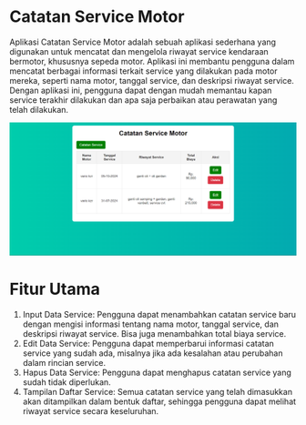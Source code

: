 # Catatan Service Motor

Aplikasi Catatan Service Motor adalah sebuah aplikasi sederhana yang digunakan untuk mencatat dan mengelola riwayat service kendaraan bermotor, khususnya sepeda motor. Aplikasi ini membantu pengguna dalam mencatat berbagai informasi terkait service yang dilakukan pada motor mereka, seperti nama motor, tanggal service, dan deskripsi riwayat service. Dengan aplikasi ini, pengguna dapat dengan mudah memantau kapan service terakhir dilakukan dan apa saja perbaikan atau perawatan yang telah dilakukan.

![](ss.png)

# Fitur Utama

1. Input Data Service: Pengguna dapat menambahkan catatan service baru dengan mengisi informasi tentang nama motor, tanggal service, dan deskripsi riwayat service. Bisa juga menambahkan total biaya service.
1. Edit Data Service: Pengguna dapat memperbarui informasi catatan service yang sudah ada, misalnya jika ada kesalahan atau perubahan dalam rincian service.
1. Hapus Data Service: Pengguna dapat menghapus catatan service yang sudah tidak diperlukan.
1. Tampilan Daftar Service: Semua catatan service yang telah dimasukkan akan ditampilkan dalam bentuk daftar, sehingga pengguna dapat melihat riwayat service secara keseluruhan.